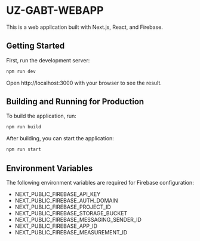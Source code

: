 # UZ-GABT-WEBAPP

This is a web application built with Next.js, React, and Firebase.

## Getting Started

First, run the development server:

```bash
npm run dev
```

Open http://localhost:3000 with your browser to see the result.

## Building and Running for Production

To build the application, run:

```bash
npm run build
```

After building, you can start the application:

```bash
npm run start
```


## Environment Variables

The following environment variables are required for Firebase configuration:

- NEXT_PUBLIC_FIREBASE_API_KEY
- NEXT_PUBLIC_FIREBASE_AUTH_DOMAIN
- NEXT_PUBLIC_FIREBASE_PROJECT_ID
- NEXT_PUBLIC_FIREBASE_STORAGE_BUCKET
- NEXT_PUBLIC_FIREBASE_MESSAGING_SENDER_ID
- NEXT_PUBLIC_FIREBASE_APP_ID
- NEXT_PUBLIC_FIREBASE_MEASUREMENT_ID
